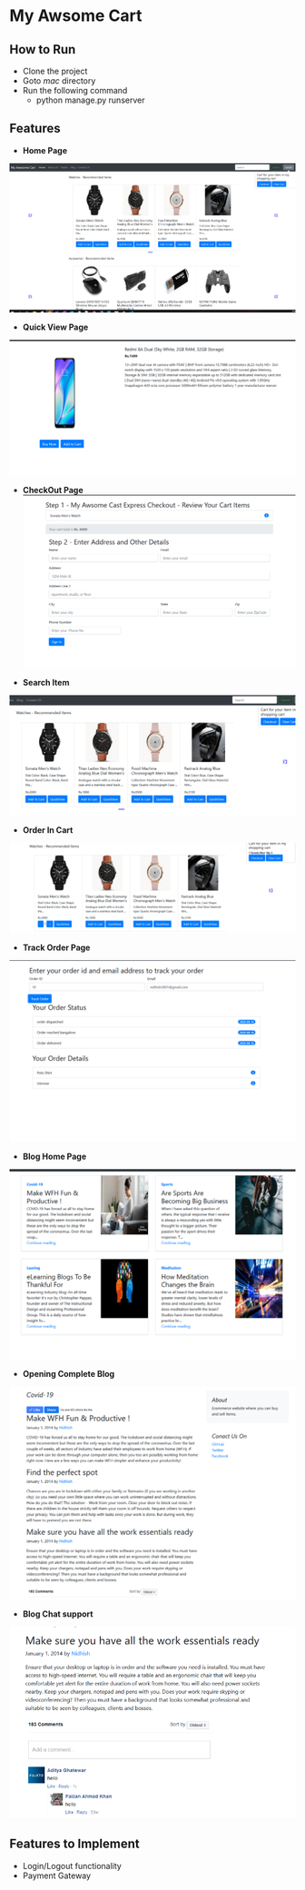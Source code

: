 # My Awsome Cart

## How to Run 

* Clone the project 
* Goto *mac* directory
* Run the following command
  * python manage.py runserver


## Features

* **Home Page** 

![Image of Home](mac/projectImages/HomePage.PNG)

* **Quick View Page**

![Image of Home](mac/projectImages/QuicView.PNG)

* **CheckOut Page**
![Image of Home](mac/projectImages/chekoutImage.PNG)

* **Search Item**  
 
![Image of Home](mac/projectImages/search.PNG)

* **Order In Cart**  

![Image of Home](mac/projectImages/orderCartImage.PNG)

* **Track Order Page**

![Image of Home](mac/projectImages/TrackOrder.PNG)

* **Blog Home Page**

![Image of Home](mac/projectImages/blogImage.PNG)

* **Opening Complete Blog**

![Image of Home](mac/projectImages/completeBlog.PNG)

* **Blog Chat support**

![Image of Home](mac/projectImages/blogChatSupport.PNG)


## Features to Implement 

* Login/Logout functionality
* Payment Gateway 

  
